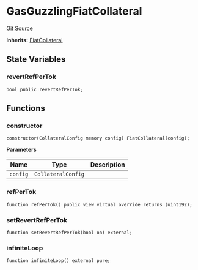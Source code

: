 # GasGuzzlingFiatCollateral
[Git Source](https://github.com/larrythecucumber321/protocol/blob/77d337b8595ba96d069ded321419b36a61984170/contracts/plugins/mocks/GasGuzzlingFiatCollateral.sol)

**Inherits:**
[FiatCollateral](/tools/docgen/src/contracts/plugins/assets/FiatCollateral.sol/contract.FiatCollateral.md)


## State Variables
### revertRefPerTok

```solidity
bool public revertRefPerTok;
```


## Functions
### constructor


```solidity
constructor(CollateralConfig memory config) FiatCollateral(config);
```
**Parameters**

|Name|Type|Description|
|----|----|-----------|
|`config`|`CollateralConfig`||


### refPerTok


```solidity
function refPerTok() public view virtual override returns (uint192);
```

### setRevertRefPerTok


```solidity
function setRevertRefPerTok(bool on) external;
```

### infiniteLoop


```solidity
function infiniteLoop() external pure;
```

